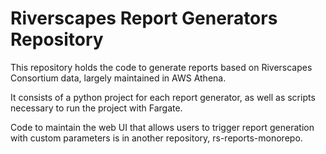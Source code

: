 # Riverscapes Report Generators Repository

This repository holds the code to generate reports based on Riverscapes Consortium data, largely maintained in AWS Athena.

It consists of a python project for each report generator, as well as scripts necessary to run the project with Fargate.

Code to maintain the web UI that allows users to trigger report generation with custom parameters is in another repository, rs-reports-monorepo.
